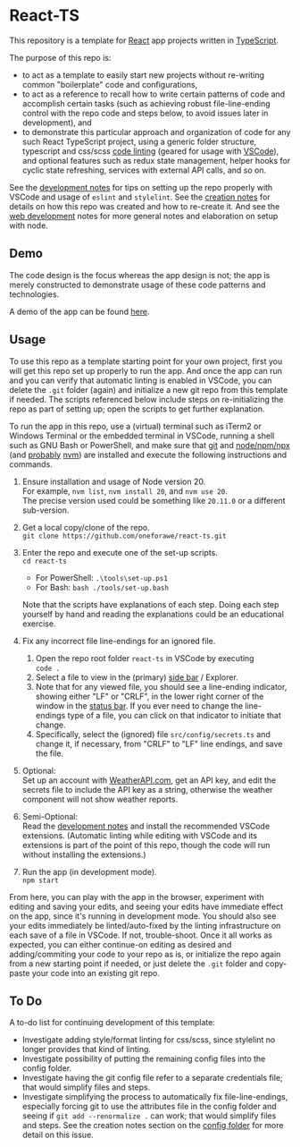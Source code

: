# React-TS

This repository is a template for [React](https://react.dev) app projects
written in [TypeScript](https://www.typescriptlang.org).

The purpose of this repo is:

* to act as a template to easily start new projects without re-writing common
  "boilerplate" code and configurations,
* to act as a reference to recall how to write certain patterns of code and
  accomplish certain tasks (such as achieving robust file-line-ending control
  with the repo code and steps below, to avoid issues later in development), and
* to demonstrate this particular approach and organization of code for any such
  React TypeScript project, using a generic folder structure, typescript and
  css/scss [code linting](./doc/Development.md) (geared for usage with
  [VSCode](https://code.visualstudio.com/)), and optional features such as redux
  state management, helper hooks for cyclic state refreshing, services with
  external API calls, and so on.

See the [development notes](./doc/Development.md) for tips on setting up the
repo properly with VSCode and usage of `eslint` and `stylelint`.  See the
[creation notes](./doc/Creation.md) for details on how this repo was created
and how to re-create it.  And see the [web development](./doc/WebDev.md) notes
for more general notes and elaboration on setup with node.

## Demo

The code design is the focus whereas the app design is not; the app is merely
constructed to demonstrate usage of these code patterns and technologies.

A demo of the app can be found
[here](https://www.andrew-forrester.com/demos/react-ts/).

## Usage

To use this repo as a template starting point for your own project, first you
will get this repo set up properly to run the app.  And once the app can run and
you can verify that automatic linting is enabled in VSCode, you can delete the
`.git` folder (again) and initialize a new git repo from this template if
needed. The scripts referenced below include steps on re-initializing the repo
as part of setting up; open the scripts to get further explanation.

To run the app in this repo, use a (virtual) terminal such as iTerm2 or Windows
Terminal or the embedded terminal in VSCode, running a shell such as GNU Bash or
PowerShell, and make sure that
[git](https://git-scm.com) and [node/npm/npx](https://nodejs.org)
(and [probably](./doc/WebDev.md) [nvm](https://github.com/nvm-sh/nvm))
are installed and execute the following instructions and commands.

1. Ensure installation and usage of Node version 20.  
  For example, `nvm list`, `nvm install 20`, and `nvm use 20`.  
  The precise version used could be something like `20.11.0` or a different
  sub-version.

2. Get a local copy/clone of the repo.  
  `git clone https://github.com/oneforawe/react-ts.git`

3. Enter the repo and execute one of the set-up scripts.  
   `cd react-ts`
   * For PowerShell: `.\tools\set-up.ps1`
   * For Bash: `bash ./tools/set-up.bash`

   Note that the scripts have explanations of each step. Doing each step
   yourself by hand and reading the explanations could be an educational
   exercise.

4. Fix any incorrect file line-endings for an ignored file.
   1. Open the repo root folder `react-ts` in VSCode by executing  
      `code .`
   2. Select a file to view in the (primary)
      [side bar](https://code.visualstudio.com/docs/getstarted/userinterface) /
      Explorer.
   3. Note that for any viewed file, you should see a line-ending indicator,
      showing either "LF" or "CRLF", in the lower right corner of the window in
      the [status bar](https://code.visualstudio.com/docs/getstarted/userinterface).
      If you ever need to change the line-endings type of a file, you can click
      on that indicator to initiate that change.
   4. Specifically, select the (ignored) file `src/config/secrets.ts` and change
      it, if necessary, from "CRLF" to "LF" line endings, and save the file.

5. Optional:  
  Set up an account with [WeatherAPI.com](https://www.weatherapi.com/), get an
  API key, and edit the secrets file to include the API key as a string,
  otherwise the weather component will not show weather reports.

6. Semi-Optional:  
  Read the [development notes](./doc/Development.md) and install the
  recommended VSCode extensions.  (Automatic linting while editing with VSCode
  and its extensions is part of the point of this repo, though the code will run
  without installing the extensions.)

7. Run the app (in development mode).  
  `npm start`

From here, you can play with the app in the browser, experiment with editing and
saving your edits, and seeing your edits have immediate effect on the app, since
it's running in development mode.  You should also see your edits immediately be
linted/auto-fixed by the linting infrastructure on each save of a file in
VSCode.  If not, trouble-shoot.  Once it all works as expected, you can either
continue-on editing as desired and adding/commiting your code to your repo as
is, or initialize the repo again from a new starting point if needed, or just
delete the `.git` folder and copy-paste your code into an existing git repo.

## To Do

A to-do list for continuing development of this template:

* Investigate adding style/format linting for css/scss, since stylelint no
  longer provides that kind of linting.
* Investigate possibility of putting the remaining config files into the config
  folder.
* Investigate having the git config file refer to a separate credentials file;
  that would simplify files and steps.
* Investigate simplifying the process to automatically fix file-line-endings,
  especially forcing git to use the attributes file in the config folder and
  seeing if `git add --renormalize .` can work; that would simplify files and
  steps.  See the creation notes section on the
  [config folder](./doc/Creation.md#config-folder) for more detail on this
  issue.

